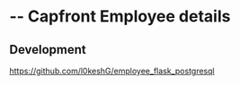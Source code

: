 --
Capfront Employee details
=======================================

## Development

https://github.com/l0keshG/employee_flask_postgresql